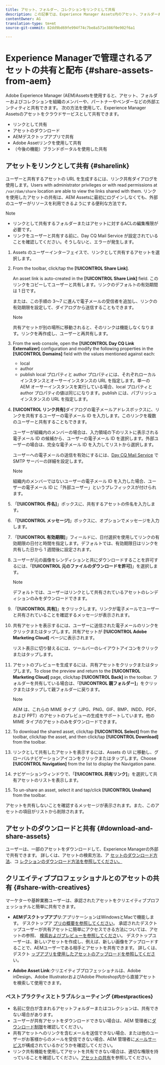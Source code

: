 ```yaml
---
title: アセット、フォルダー、コレクションをリンクとして共有
description: この記事では、Experience Manager Assets内のアセット、フォルダーおよびコレクションをハイパーリンクとして共有する方法について説明します。
contentOwner: AG
translation-type: tm+mt
source-git-commit: 82dd9bd69fe994f74c7be8a571e386f0e902f6a1

---
```



# Experience Managerで管理されるアセットの共有と配布 {#share-assets-from-aem}

Adobe Experience Manager (AEM)Assetsを使用すると、アセット、フォルダーおよびコレクションを組織のメンバーや、パートナーやベンダーなどの外部エンティティと共有できます。 次の方法を使用して、Experience Manager Assetsのアセットをクラウドサービスとして共有できます。

* リンクとして共有
* アセットのダウンロード
* AEMデスクトップアプリで共有
* Adobe Assetリンクを使用して共有
* （今後の機能）ブランドポータルを使用した共有

## アセットをリンクとして共有 {#sharelink}

ユーザーと共有するアセットの URL を生成するには、リンク共有ダイアログを使用します。Users with administrator privileges or with read permissions at `/var/dam/share` location are able to view the links shared with them. リンクを使用したアセットの共有は、AEM Assetsに最初にログインしなくても、外部のユーザーがリソースを利用できるようにする便利な方法です。

>[!NOTE]
>
>* リンクとして共有するフォルダーまたはアセットに対するACLの編集権限が必要です。
>* リンクをユーザーと共有する前に、Day CQ Mail Service が設定されていることを確認してください。そうしないと、エラーが発生します。


1. Assets のユーザーインターフェイスで、リンクとして共有するアセットを選択します。
1. From the toolbar, click/tap the **[!UICONTROL Share Link]**.

   An asset link is auto-created in the **[!UICONTROL Share Link]** field. このリンクをコピーしてユーザーと共有します。リンクのデフォルトの有効期間は 1 日です。

   または、この手順の 3～7 に進んで電子メールの受信者を追加し、リンクの有効期限を設定して、ダイアログから送信することもできます。

   >[!NOTE]
   >
   >共有アセットが別の場所に移動されると、そのリンクは機能しなくなります。リンクを再作成し、ユーザーと再共有します。

1. From the web console, open the **[!UICONTROL Day CQ Link Externalizer]** configuration and modify the following properties in the **[!UICONTROL Domains]** field with the values mentioned against each:

   * local
   * author
   * publish
   local プロパティと author プロパティには、それぞれローカルインスタンスとオーサーインスタンスの URL を指定します。単一の AEM オーサーインスタンスを実行している場合、local プロパティと author プロパティの値は同じになります。publish には、パブリッシュインスタンスの URL を指定します。

1. **[!UICONTROL リンク共有]**&#x200B;ダイアログの電子メールアドレスボックスに、リンクを共有するユーザーの電子メール ID を入力します。このリンクを複数のユーザーと共有することもできます。

   ユーザーが組織内のメンバーの場合は、入力領域の下のリストに表示される電子メール ID の候補から、ユーザーの電子メール ID を選択します。外部ユーザーの場合は、完全な電子メール ID を入力してリストから選択します。

   ユーザーへの電子メールの送信を有効にするには、[Day CQ Mail Service](/help/assets/configure-asset-sharing.md#configmailservice) で SMTP サーバーの詳細を設定します。

   >[!NOTE]
   >
   >組織内のメンバーではないユーザーの電子メール ID を入力した場合、ユーザーの電子メール ID に「外部ユーザー」というプレフィックスが付けられます。

1. 「**[!UICONTROL 件名]**」ボックスに、共有するアセットの件名を入力します。
1. 「**[!UICONTROL メッセージ]**」ボックスに、オプションでメッセージを入力します。
1. 「**[!UICONTROL 有効期限]**」フィールドに、日付選択を使用してリンクの有効期限の日付と時間を指定します。デフォルトでは、有効期限日はリンクを共有した日から 1 週間後に設定されます。
1. ユーザーが元の画像をレンディションと共にダウンロードすることを許可するには、「**[!UICONTROL 元のファイルのダウンロードを許可]**」を選択します。

   >[!NOTE]
   >
   >デフォルトでは、ユーザーはリンクとして共有されているアセットのレンディションのみをダウンロードできます。

1. 「**[!UICONTROL 共有]**」をクリックします。リンクが電子メールでユーザーと共有されていることを確認するメッセージが表示されます。
1. 共有アセットを表示するには、ユーザーに送信された電子メールのリンクをクリックまたはタップします。共有アセットが **[!UICONTROL Adobe Marketing Cloud]** ページに表示されます。

   リスト表示に切り替えるには、ツールバーのレイアウトアイコンをクリックまたはタップします。

1. アセットのプレビューを生成するには、共有アセットをクリックまたはタップします。To close the preview and return to the **[!UICONTROL Marketing Cloud]** page, click/tap **[!UICONTROL Back]** in the toolbar. フォルダーを共有している場合は、「**[!UICONTROL 親フォルダー]**」をクリックまたはタップして親フォルダーに戻ります。

   >[!NOTE]
   >
   >AEM は、これらの MIME タイプ（JPG、PNG、GIF、BMP、INDD、PDF、および PPT）のアセットのプレビューの生成をサポートしています。他の MIME タイプのアセットのみをダウンロードできます。

1. To download the shared asset, click/tap **[!UICONTROL Select]** from the toolbar, click/tap the asset, and then click/tap **[!UICONTROL Download]** from the toolbar.
1. リンクとして共有したアセットを表示するには、Assets の UI に移動し、グローバルナビゲーションアイコンをクリックまたはタップします。Choose **[!UICONTROL Navigation]** from the list to display the Navigation pane.
1. ナビゲーションウィンドウで、「**[!UICONTROL 共有リンク]**」を選択して共有アセットのリストを表示します。
1. To un-share an asset, select it and tap/click **[!UICONTROL Unshare]** from the toolbar.

アセットを共有しないことを確認するメッセージが表示されます。また、このアセットの項目がリストから削除されます。

## アセットのダウンロードと共有 {#download-and-share-assets}

ユーザーは、一部のアセットをダウンロードして、Experience Managerの外部で共有できます。 詳しくは、アセットの検索方法、ア [セットのダウンロード方法](/help/assets/search-assets.md)、コ [レクションのダウンロード方法を](/help/assets/download-assets-from-aem.md)[参照してください。](manage-collections.md#download-a-collection)

## クリエイティブプロフェッショナルとのアセットの共有 {#share-with-creatives}

マーケターや基幹業務ユーザーは、承認されたアセットをクリエイティブプロフェッショナルと簡単に共有できます。

* **AEMデスクトップアプリ**:アプリケーションはWindowsとMacで機能します。 デスクトップア [プリの概要を参照してください](https://docs.adobe.com/content/help/en/experience-manager-desktop-app/using/introduction.html)。 承認されたデスクトップユーザーが共有アセットに簡単にアクセスできる方法については、アセットの参照、 [検索およびプレビューを参照してくださ](https://docs.adobe.com/content/help/en/experience-manager-desktop-app/using/using.html#browse-search-preview-assets)い。 デスクトップユーザーは、新しいアセットを作成し、例えば、新しい画像をアップロードすることで、AEMユーザーである相手とアセットを共有できます。 詳しくは、デスクト [ップアプリを使用したアセットのアップロードを参照してくださ](https://docs.adobe.com/content/help/en/experience-manager-desktop-app/using/using.html#upload-and-add-new-assets-to-aem)い。

* **Adobe Asset Link**:クリエイティブプロフェッショナルは、Adobe inDesign、Adobe IllustratorおよびAdobe Photoshop内から直接アセットを検索して使用できます。

### ベストプラクティスとトラブルシューティング {#bestpractices}

* 名前に空白が含まれるアセットフォルダーまたはコレクションは、共有できない場合があります。
* ユーザーが共有アセットをダウンロードできない場合は、AEM 管理者に[ダウンロード制限](/help/assets/configure-asset-sharing.md#maxdatasize)を確認してください。
* 共有アセットへのリンクを含むメールを送信できない場合、または他のユーザーがお客様からのメールを受信できない場合、AEM 管理者に[メールサービス](/help/assets/configure-asset-sharing.md#configmailservice)が構成されているかどうかを確認してください。
* リンク共有機能を使用してアセットを共有できない場合は、適切な権限を持っていることを確認してください。[アセットの共有](#sharelink)を参照してください。

<!--
Add content or link about how to share using BP, DA, AAL, etc.
-->
